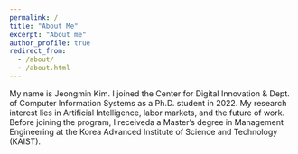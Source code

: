 ```yaml
---
permalink: /
title: "About Me"
excerpt: "About me"
author_profile: true
redirect_from: 
  - /about/
  - /about.html
---
```


My name is Jeongmin Kim. I joined the Center for Digital Innovation & Dept. of Computer Information Systems as a Ph.D. student in 2022. My research interest lies in Artificial Intelligence, labor markets, and the future of work. Before joining the program, I receiveda a Master’s degree in Management Engineering at the Korea Advanced Institute of Science and Technology (KAIST).
